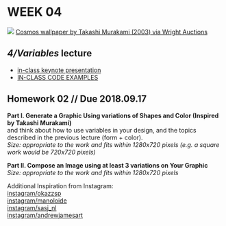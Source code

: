 # WEEK 04 

![](https://www.wright20.com/items/index/2000/130_2_art_design_september_2014_takashi_murakami_cosmos_wallpaper__wright_auction.jpg?t=1456272754)
[Cosmos wallpaper by Takashi Murakami (2003) via Wright Auctions](https://www.wright20.com/auctions/2014/09/art-design/130)


## _4/Variables_ lecture
- [in-class keynote presentation](https://github.com/johnbcarpenter/USC_IML288/blob/master/PDF/20180910_VARIABLES.pdf)
- [IN-CLASS CODE EXAMPLES](https://github.com/johnbcarpenter/USC_IML288/tree/master/CODE/WEEK04)

## Homework 02 // Due 2018.09.17
**Part I. Generate a Graphic Using variations of Shapes and Color (Inspired by Takashi Murakami)**  
and think about how to use variables in your design, and the topics described in the previous lecture (form + color).  
_Size: appropriate to the work and fits within 1280x720 pixels (e.g. a square work would be 720x720 pixels)_  

**Part II. Compose an Image using at least 3 variations on Your Graphic**  
_Size: appropriate to the work and fits within 1280x720 pixels_  

Additional Inspiration from Instagram:  
[instagram/okazzsp](https://www.instagram.com/p/B18TmcIH0i8/)  
[instagram/manoloide](https://www.instagram.com/p/Bo4r_YqHGnv/?igshid=1nzam444gp38e/)  
[instagram/sasj_nl](https://www.instagram.com/p/Bu-yhS0nN18/?igshid=17rzs1uabpi5z/)  
[instagram/andrewjamesart](https://www.instagram.com/p/BvJwTOjnF2k/?igshid=neylob2pf3kq/)  
